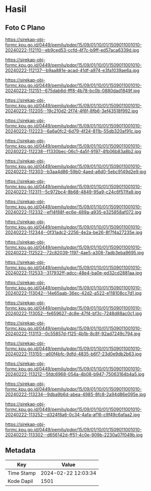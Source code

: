 # Hasil

## Foto C Plano

https://sirekap-obj-formc.kpu.go.id/0449/pemilu/pdpr/15/09/01/10/01/1509011001010-20240222-112110--eb9ced53-ccfd-4f7c-b9ff-ed57aca6339d.jpg

https://sirekap-obj-formc.kpu.go.id/0449/pemilu/pdpr/15/09/01/10/01/1509011001010-20240222-112137--b9aa881e-acad-41df-a974-e3fa1039ae6a.jpg

https://sirekap-obj-formc.kpu.go.id/0449/pemilu/pdpr/15/09/01/10/01/1509011001010-20240222-112151--675dab6d-fff8-4b78-bc0b-0880dad1849f.jpg

https://sirekap-obj-formc.kpu.go.id/0449/pemilu/pdpr/15/09/01/10/01/1509011001010-20240222-112205--19c210d2-2f74-4f6f-8fb6-3ef43518f992.jpg

https://sirekap-obj-formc.kpu.go.id/0449/pemilu/pdpr/15/09/01/10/01/1509011001010-20240222-112223--6a6a0fc2-6d79-4f24-811b-55db320af91c.jpg

https://sirekap-obj-formc.kpu.go.id/0449/pemilu/pdpr/15/09/01/10/01/1509011001010-20240222-112238--f1330bec-06c1-4a5f-9197-4fb06b83a8b2.jpg

https://sirekap-obj-formc.kpu.go.id/0449/pemilu/pdpr/15/09/01/10/01/1509011001010-20240222-112303--b3aa4d86-59b0-4aed-a6d0-5ebc9149d2e9.jpg

https://sirekap-obj-formc.kpu.go.id/0449/pemilu/pdpr/15/09/01/10/01/1509011001010-20240222-112311--5c972bc4-8b68-4849-95a9-c24c6f511fa9.jpg

https://sirekap-obj-formc.kpu.go.id/0449/pemilu/pdpr/15/09/01/10/01/1509011001010-20240222-112332--ef14f88f-ec6e-489a-a935-e325858af072.jpg

https://sirekap-obj-formc.kpu.go.id/0449/pemilu/pdpr/15/09/01/10/01/1509011001010-20240222-112344--0f31adc2-2256-4e2a-be26-8f7f4a27235e.jpg

https://sirekap-obj-formc.kpu.go.id/0449/pemilu/pdpr/15/09/01/10/01/1509011001010-20240222-112522--72c82039-1197-4ae5-a308-7adb3eba9695.jpg

https://sirekap-obj-formc.kpu.go.id/0449/pemilu/pdpr/15/09/01/10/01/1509011001010-20240222-112533--317932ff-adcc-48e4-ba0e-ed32cd2881aa.jpg

https://sirekap-obj-formc.kpu.go.id/0449/pemilu/pdpr/15/09/01/10/01/1509011001010-20240222-113042--14e65aab-36ec-42d2-a522-e118108cc7d1.jpg

https://sirekap-obj-formc.kpu.go.id/0449/pemilu/pdpr/15/09/01/10/01/1509011001010-20240222-113052--fe659627-dc8e-47f4-bf3c-7248d88ac0c1.jpg

https://sirekap-obj-formc.kpu.go.id/0449/pemilu/pdpr/15/09/01/10/01/1509011001010-20240222-113113--0c55857d-f125-4b1b-8c8f-92ad7249c794.jpg

https://sirekap-obj-formc.kpu.go.id/0449/pemilu/pdpr/15/09/01/10/01/1509011001010-20240222-113155--a60f4bfc-9dfd-4835-b6f7-23d0e9db2b63.jpg

https://sirekap-obj-formc.kpu.go.id/0449/pemilu/pdpr/15/09/01/10/01/1509011001010-20240222-113212--5fdc6968-054a-4b08-b947-75063164b4a5.jpg

https://sirekap-obj-formc.kpu.go.id/0449/pemilu/pdpr/15/09/01/10/01/1509011001010-20240222-113234--9dba9b6d-abea-4985-8fc8-2a94d86e095e.jpg

https://sirekap-obj-formc.kpu.go.id/0449/pemilu/pdpr/15/09/01/10/01/1509011001010-20240222-113252--d324f8a6-0c34-4afa-af16-c9f49c6afaa2.jpg

https://sirekap-obj-formc.kpu.go.id/0449/pemilu/pdpr/15/09/01/10/01/1509011001010-20240222-113302--d656142d-ff51-4c0e-909b-2230a07f049b.jpg


## Metadata

| Key        | Value               |
| ---------- | ------------------- |
| Time Stamp | 2024-02-22 12:03:34 |
| Kode Dapil | 1501                |



